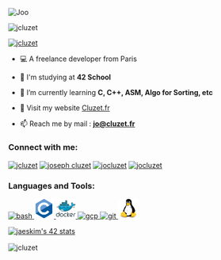 ![Joo](https://s10.gifyu.com/images/Sans-titrea05224e795e1cbcb.gif)

<p align="left"> <img src="https://komarev.com/ghpvc/?username=jcluzet&label=Profile%20views&color=0e75b6&style=flat" alt="jcluzet" /> </p>


<p align="left"> <a href="https://twitter.com/jcluzet" target="blank"><img src="https://img.shields.io/twitter/follow/jcluzet?logo=twitter&style=for-the-badge" alt="jcluzet" /></a> </p>


- 💻  A freelance developer from Paris

- 🔭  I'm studying at **42 School**

- 🌱  I’m currently learning **C, C++, ASM, Algo for Sorting, etc**

- 📄  Visit my website [Cluzet.fr](Cluzet.fr)

- 📫  Reach me by mail : **jo@cluzet.fr**

<h3 align="left">Connect with me:</h3>
<p align="left">
<a href="https://twitter.com/jcluzet" target="blank"><img align="center" src="https://cdn.jsdelivr.net/npm/simple-icons@3.0.1/icons/twitter.svg" alt="jcluzet" height="30" width="40" /></a>
<a href="https://linkedin.com/in/joseph cluzet" target="blank"><img align="center" src="https://cdn.jsdelivr.net/npm/simple-icons@3.0.1/icons/linkedin.svg" alt="joseph cluzet" height="30" width="40" /></a>
<a href="https://fb.com/jocluzet" target="blank"><img align="center" src="https://cdn.jsdelivr.net/npm/simple-icons@3.0.1/icons/facebook.svg" alt="jocluzet" height="30" width="40" /></a>
<a href="https://instagram.com/jocluzet" target="blank"><img align="center" src="https://cdn.jsdelivr.net/npm/simple-icons@3.0.1/icons/instagram.svg" alt="jocluzet" height="30" width="40" /></a>
</p>

<h3 align="left">Languages and Tools:</h3>
<p align="left"> <a href="https://www.gnu.org/software/bash/" target="_blank"> <img src="https://www.vectorlogo.zone/logos/gnu_bash/gnu_bash-icon.svg" alt="bash" width="40" height="40"/> </a> <a href="https://www.cprogramming.com/" target="_blank"> <img src="https://raw.githubusercontent.com/devicons/devicon/master/icons/c/c-original.svg" alt="c" width="40" height="40"/> </a> <a href="https://www.docker.com/" target="_blank"> <img src="https://raw.githubusercontent.com/devicons/devicon/master/icons/docker/docker-original-wordmark.svg" alt="docker" width="40" height="40"/> </a> <a href="https://cloud.google.com" target="_blank"> <img src="https://www.vectorlogo.zone/logos/google_cloud/google_cloud-icon.svg" alt="gcp" width="40" height="40"/> </a> <a href="https://git-scm.com/" target="_blank"> <img src="https://www.vectorlogo.zone/logos/git-scm/git-scm-icon.svg" alt="git" width="40" height="40"/> </a> <a href="https://www.linux.org/" target="_blank"> <img src="https://raw.githubusercontent.com/devicons/devicon/master/icons/linux/linux-original.svg" alt="linux" width="40" height="40"/> </a> </p>

[![jaeskim's 42 stats](https://badge42.herokuapp.com/api/stats/jcluzet)](https://github.com/JaeSeoKim/badge42)

<p><img align="center" src="https://github-readme-stats.vercel.app/api/top-langs?username=jcluzet&show_icons=true&locale=en&layout=compact" alt="jcluzet" /></p>
